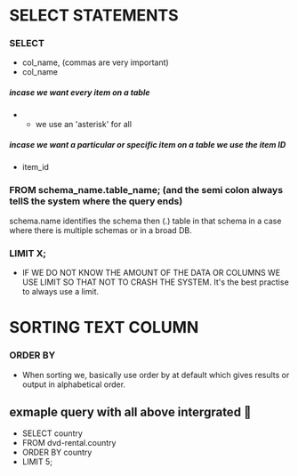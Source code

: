 # SELECT STATEMENTS
### SELECT
- col_name, (commas are very important)
- col_name

##### incase we want every item on a table
- * we use an 'asterisk' for all
##### incase we want a particular or specific item on a table we use the item ID
- item_id

### FROM schema_name.table_name; (and the semi colon always tellS the system where the query ends)
schema.name identifies the schema then (.) table in that schema in a case where there is multiple schemas or in a broad DB.

### LIMIT X; 
- IF WE DO NOT KNOW THE AMOUNT OF THE DATA OR COLUMNS WE USE LIMIT SO THAT NOT TO CRASH THE SYSTEM. It's the best practise to always use a limit.

# SORTING TEXT COLUMN
### ORDER BY
- When sorting we, basically use order by at default which gives results or output in alphabetical order.

## exmaple query with all above intergrated 📧
- SELECT country
- FROM dvd-rental.country
- ORDER BY country
- LIMIT 5;
